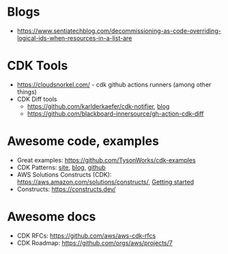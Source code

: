 # Blogs
* https://www.sentiatechblog.com/decommissioning-as-code-overriding-logical-ids-when-resources-in-a-list-are

# CDK Tools
* https://cloudsnorkel.com/ - cdk github actions runners (among other things)
* CDK Diff tools
  * https://github.com/karlderkaefer/cdk-notifier, [blog](https://betterprogramming.pub/improve-your-pull-request-experience-for-aws-cdk-projects-1fd5adb08bb3)  
  * https://github.com/blackboard-innersource/gh-action-cdk-diff

# Awesome code, examples
* Great examples: https://github.com/TysonWorks/cdk-examples
* CDK Patterns: [site](https://cdkpatterns.com/index.html), [blog](https://dev.to/nideveloper/cdk-patterns-at-20-let-s-walk-through-all-20-serverless-patterns-for-aws-d1n), [github](https://github.com/cdk-patterns)
* AWS Solutions Constructs (CDK): https://aws.amazon.com/solutions/constructs/, [Getting started](https://docs.aws.amazon.com/solutions/latest/constructs/getting-started-with-aws-solutions-constructs.html)
* Constructs: https://constructs.dev/

# Awesome docs
* CDK RFCs: https://github.com/aws/aws-cdk-rfcs
* CDK Roadmap: https://github.com/orgs/aws/projects/7
